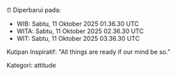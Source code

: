 ⏰ Diperbarui pada:
- WIB: Sabtu, 11 Oktober 2025 01.36.30 UTC
- WITA: Sabtu, 11 Oktober 2025 02.36.30 UTC
- WIT: Sabtu, 11 Oktober 2025 03.36.30 UTC

Kutipan Inspiratif:
"All things are ready if our mind be so."


Kategori: attitude

